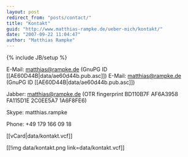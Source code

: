 ```yaml
---
layout: post
redirect_from: "posts/contact/"
title: "Kontakt"
guid: "http://www.matthias-rampke.de/ueber-mich/kontakt/"
date: "2007-09-22 11:04:47"
author: "Matthias Rampke"
---
```

{% include JB/setup %}

E-Mail: <matthias@rampke.de> (GnuPG ID [[AE60D44B|data/ae60d44b.pub.asc]])
E-Mail: <matthias@rampke.de> (GnuPG ID [[AE60D44B|data/ae60d44b.pub.asc]])

Jabber: <matthias@rampke.de> (OTR fingerprint BD110B7F AF6A3958 FA115D1E 2C0EE5A7 1A6F8FE6)

Skype: matthias.rampke

Phone: +49 179 166 09 18

[[vCard|data/kontakt.vcf]]


[[!img data/kontakt.png link=data/kontakt.vcf]]
